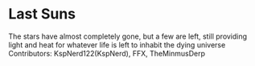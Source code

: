 # Last Suns
The stars have almost completely gone, but a few are left, still providing light and heat for whatever life is left to inhabit the dying universe
Contributors: 
KspNerd122(KspNerd), 
FFX, 
TheMinmusDerp
